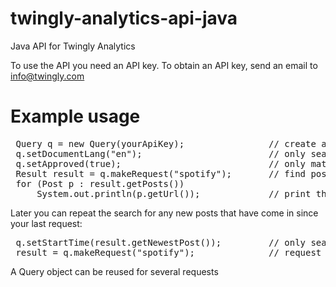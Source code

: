 twingly-analytics-api-java
==========================

Java API for Twingly Analytics

To use the API you need an API key. To obtain an API key, send an email to info@twingly.com 

# Example usage

<pre>
 Query q = new Query(yourApiKey);                // create a request object using your api key
 q.setDocumentLang("en");                        // only search for posts in english
 q.setApproved(true);                            // only match posts marked as approved
 Result result = q.makeRequest("spotify");       // find posts containing the word spotify
 for (Post p : result.getPosts())
     System.out.println(p.getUrl());             // print the url for each post
</pre>

Later you can repeat the search for any new posts that have come in since your last request:
<pre>
 q.setStartTime(result.getNewestPost());         // only search for posts newer than the last result
 result = q.makeRequest("spotify");              // request new posts containing the word spotify
</pre>

A Query object can be reused for several requests
